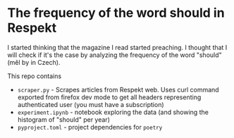 # The frequency of the word should in Respekt

I started thinking that the magazine I read started preaching. I thought that I will check if it's the case by analyzing the frequency of the word "should" (měl by in Czech). 


This repo contains
- `scraper.py` - Scrapes articles from Respekt web. Uses curl command exported from firefox dev mode to get all headers representing authenticated user (you must have a subscription)
- `experiment.ipynb` - notebook exploring the data (and showing the histogram of "should" per year)
- `pyproject.toml` - project dependencies for `poetry`
